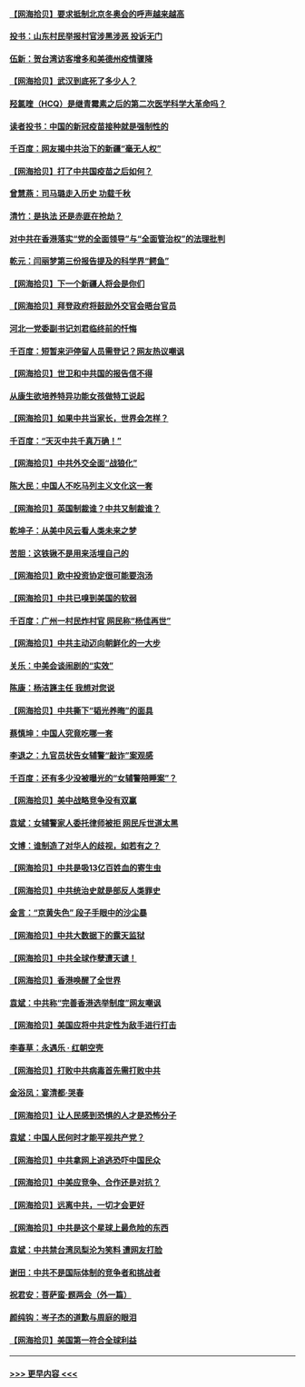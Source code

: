 #### [【网海拾贝】要求抵制北京冬奥会的呼声越来越高](../pages/nsc993/n12868962.md?t=04111602) 
#### [投书：山东村民举报村官涉黑涉恶 投诉无门](../pages/nsc993/n12869726.md?t=04111602) 
#### [伍新：贺台湾访客增多和美德州疫情骤降](../pages/nsc993/n12865651.md?t=04111602) 
#### [【网海拾贝】武汉到底死了多少人？](../pages/nsc993/n12863707.md?t=04111602) 
#### [羟氯喹（HCQ）是继青霉素之后的第二次医学科学大革命吗？](../pages/nsc993/n12638564.md?t=04111602) 
#### [读者投书：中国的新冠疫苗接种就是强制性的](../pages/nsc993/n12859932.md?t=04111602) 
#### [千百度：网友揭中共治下的新疆“毫无人权”](../pages/nsc993/n12858385.md?t=04111602) 
#### [【网海拾贝】打了中共国疫苗之后如何？](../pages/nsc993/n12857866.md?t=04111602) 
#### [曾慧燕：司马璐走入历史 功载千秋](../pages/nsc993/n12856996.md?t=04111602) 
#### [清竹：是执法 还是赤匪在抢劫？](../pages/nsc993/n12856952.md?t=04111602) 
#### [对中共在香港落实“党的全面领导”与“全面管治权”的法理批判](../pages/nsc993/n12856929.md?t=04111602) 
#### [乾元：闫丽梦第三份报告提及的科学界“鳄鱼”](../pages/nsc993/n12855985.md?t=04111602) 
#### [【网海拾贝】下一个新疆人将会是你们](../pages/nsc993/n12855864.md?t=04111602) 
#### [【网海拾贝】拜登政府将鼓励外交官会晤台官员](../pages/nsc993/n12853615.md?t=04111602) 
#### [河北一党委副书记刘君临终前的忏悔](../pages/nsc993/n12849420.md?t=04111602) 
#### [千百度：短暂来沪停留人员需登记？网友热议嘲讽](../pages/nsc993/n12853497.md?t=04111602) 
#### [【网海拾贝】世卫和中共国的报告信不得](../pages/nsc993/n12850902.md?t=04111602) 
#### [从康生欲培养特异功能女孩做特工说起](../pages/nsc993/n12849289.md?t=04111602) 
#### [【网海拾贝】如果中共当家长，世界会怎样？](../pages/nsc993/n12848436.md?t=04111602) 
#### [千百度：“天灭中共千真万确！”](../pages/nsc993/n12845659.md?t=04111602) 
#### [【网海拾贝】中共外交全面“战狼化”](../pages/nsc993/n12845607.md?t=04111602) 
#### [陈大民：中国人不吃马列主义文化这一套](../pages/nsc993/n12842496.md?t=04111602) 
#### [【网海拾贝】英国制裁谁？中共又制裁谁？](../pages/nsc993/n12840909.md?t=04111602) 
#### [乾坤子：从美中风云看人类未来之梦](../pages/nsc993/n12840590.md?t=04111602) 
#### [苦胆：这铁锹不是用来活埋自己的](../pages/nsc993/n12839512.md?t=04111602) 
#### [【网海拾贝】欧中投资协定很可能要泡汤](../pages/nsc993/n12835122.md?t=04111602) 
#### [【网海拾贝】中共已嗅到美国的软弱](../pages/nsc993/n12832411.md?t=04111602) 
#### [千百度：广州一村民炸村官 网民称“杨佳再世”](../pages/nsc993/n12832380.md?t=04111602) 
#### [【网海拾贝】中共主动迈向朝鲜化的一大步](../pages/nsc993/n12829887.md?t=04111602) 
#### [关乐：中美会谈闹剧的“实效”](../pages/nsc993/n12826698.md?t=04111602) 
#### [陈康：杨洁篪主任  我想对您说](../pages/nsc993/n12826609.md?t=04111602) 
#### [【网海拾贝】中共撕下“韬光养晦”的面具](../pages/nsc993/n12826459.md?t=04111602) 
#### [蔡慎坤：中国人究竟吃哪一套](../pages/nsc993/n12826010.md?t=04111602) 
#### [李退之：九官员状告女辅警“敲诈”案观感](../pages/nsc993/n12823984.md?t=04111602) 
#### [千百度：还有多少没被曝光的“女辅警陪睡案”？](../pages/nsc993/n12822136.md?t=04111602) 
#### [【网海拾贝】美中战略竞争没有双赢](../pages/nsc993/n12822105.md?t=04111602) 
#### [袁斌：女辅警家人委托律师被拒 网民斥世道太黑](../pages/nsc993/n12822004.md?t=04111602) 
#### [文博：谁制造了对华人的歧视，如若有之？](../pages/nsc993/n12821635.md?t=04111602) 
#### [【网海拾贝】中共是吸13亿百姓血的寄生虫](../pages/nsc993/n12819191.md?t=04111602) 
#### [【网海拾贝】中共统治史就是部反人类罪史](../pages/nsc993/n12816738.md?t=04111602) 
#### [金言：“京黄失色” 段子手眼中的沙尘暴](../pages/nsc993/n12815700.md?t=04111602) 
#### [【网海拾贝】中共大数据下的露天监狱](../pages/nsc993/n12811075.md?t=04111602) 
#### [【网海拾贝】中共全球作孽遭天谴！](../pages/nsc993/n12810258.md?t=04111602) 
#### [【网海拾贝】香港唤醒了全世界](../pages/nsc993/n12809100.md?t=04111602) 
#### [袁斌：中共称“完善香港选举制度”网友嘲讽](../pages/nsc993/n12808994.md?t=04111602) 
#### [【网海拾贝】美国应将中共定性为敌手进行打击](../pages/nsc993/n12806870.md?t=04111602) 
#### [李春草：永遇乐 · 红朝空壳](../pages/nsc993/n12805365.md?t=04111602) 
#### [【网海拾贝】打败中共病毒首先需打败中共](../pages/nsc993/n12803930.md?t=04111602) 
#### [金浴凤：宴清都‧哭春](../pages/nsc993/n12801601.md?t=04111602) 
#### [【网海拾贝】让人民感到恐惧的人才是恐怖分子](../pages/nsc993/n12799347.md?t=04111602) 
#### [袁斌：中国人民何时才能平视共产党？](../pages/nsc993/n12799306.md?t=04111602) 
#### [【网海拾贝】中共拿网上追逃恐吓中国民众](../pages/nsc993/n12796905.md?t=04111602) 
#### [【网海拾贝】中美应竞争、合作还是对抗？](../pages/nsc993/n12794675.md?t=04111602) 
#### [【网海拾贝】远离中共，一切才会更好](../pages/nsc993/n12793572.md?t=04111602) 
#### [【网海拾贝】中共是这个星球上最危险的东西](../pages/nsc993/n12791400.md?t=04111602) 
#### [袁斌：中共禁台湾凤梨沦为笑料 遭网友打脸](../pages/nsc993/n12791335.md?t=04111602) 
#### [谢田：中共不是国际体制的竞争者和挑战者](../pages/nsc993/n12791212.md?t=04111602) 
#### [祝君安：菩萨蛮·题两会（外一篇）](../pages/nsc993/n12786801.md?t=04111602) 
#### [颜纯钩：岑子杰的道歉与周庭的眼泪](../pages/nsc993/n12786775.md?t=04111602) 
#### [【网海拾贝】美国第一符合全球利益](../pages/nsc993/n12786666.md?t=04111602) 

----
#### [ >>> 更早内容 <<< ](../indexes/nsc993-earlier.md)
